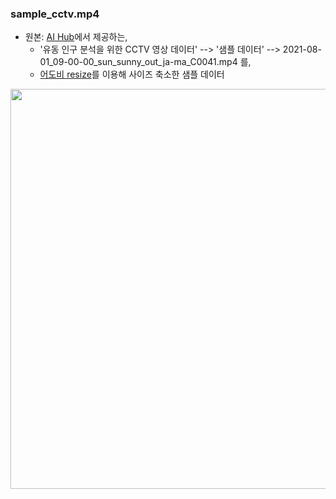 


### sample_cctv.mp4
- 원본: [AI Hub](https://aihub.or.kr/)에서 제공하는, 
    - '유동 인구 분석을 위한 CCTV 영상 데이터' --> '샘플 데이터' --> 2021-08-01_09-00-00_sun_sunny_out_ja-ma_C0041.mp4 를,
    - [어도비 resize](https://express.adobe.com/ko-KR/tools/resize-video)를 이용해 사이즈 축소한 샘플 데이터
</p>
<p align='center'>   
    <img src='https://github.com/secutron/TesTime/assets/1733748/f34621a5-6aaa-4e7c-a7de-074c390c5903' width="640"/>
</p>

